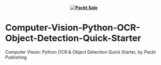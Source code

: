 
<b><p align='center'>[![Packt Sale](https://static.packt-cdn.com/assets/images/packt+events/Improve_UX.png)](https://packt.link/algotradingpython)</p></b> 




# Computer-Vision-Python-OCR-Object-Detection-Quick-Starter
Computer Vision: Python OCR &amp; Object Detection Quick Starter, by Packt Publishing 
